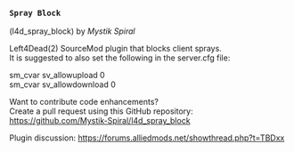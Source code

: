 ### `Spray Block`
(l4d_spray_block) by *_Mystik Spiral_*

Left4Dead(2) SourceMod plugin that blocks client sprays.  
It is suggested to also set the following in the server.cfg file:

sm_cvar sv_allowupload 0  
sm_cvar sv_allowdownload 0

Want to contribute code enhancements?  
Create a pull request using this GitHub repository: https://github.com/Mystik-Spiral/l4d_spray_block

Plugin discussion: https://forums.alliedmods.net/showthread.php?t=TBDxx
